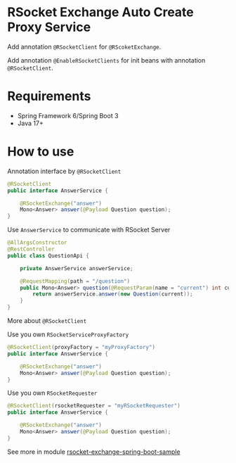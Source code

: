 # RSocket Exchange Auto Create Proxy Service

Add annotation `@RSocketClient` for `@RScoketExchange`.

Add annotation `@EnableRSocketClients` for init beans with annotation `@RSocketClient`.

# Requirements

- Spring Framework 6/Spring Boot 3
- Java 17+

# How to use

Annotation interface by `@RSocketClient`

```java
@RSocketClient
public interface AnswerService {

    @RSocketExchange("answer")
    Mono<Answer> answer(@Payload Question question);
}
```

Use `AnswerService` to communicate with RSocket Server

```java
@AllArgsConstructor
@RestController
public class QuestionApi {

    private AnswerService answerService;

    @RequestMapping(path = "/question")
    public Mono<Answer> question(@RequestParam(name = "current") int current) {
        return answerService.answer(new Question(current));
    }
}
```

More about `@RSocketClient`

Use you own `RSocketServiceProxyFactory`
```java
@RSocketClient(proxyFactory = "myProxyFactory")
public interface AnswerService {

    @RSocketExchange("answer")
    Mono<Answer> answer(@Payload Question question);
}
```

Use you own `RSocketRequester`
```java
@RSocketClient(rsocketRequester = "myRSocketRequester")
public interface AnswerService {

    @RSocketExchange("answer")
    Mono<Answer> answer(@Payload Question question);
}
```

See more in module [rsocket-exchange-spring-boot-sample](rsocket-exchange-spring-boot-sample)